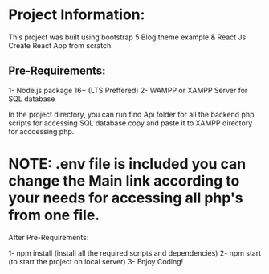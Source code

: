 # Project Information:

This project was built using bootstrap 5 Blog theme example & React Js Create React App from scratch.

## Pre-Requirements:

1- Node.js package 16+ (LTS Preffered)
2- WAMPP or XAMPP Server for SQL database

In the project directory, you can run find Api folder for all the backend php scripts for accessing SQL database copy and paste it to XAMPP directory for acccessing php.

# NOTE: .env file is included you can change the Main link according to your needs for accessing all php's from one file.

After Pre-Requirements:

1- npm install (install all the required scripts and dependencies)
2- npm start (to start the project on local server)
3- Enjoy Coding!
